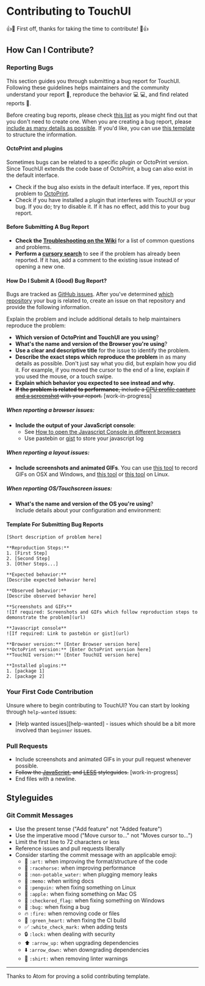 # Contributing to TouchUI

:+1::tada: First off, thanks for taking the time to contribute! :tada::+1:

## How Can I Contribute?

### Reporting Bugs

This section guides you through submitting a bug report for TouchUI. Following these guidelines helps maintainers and the community understand your report :pencil:, reproduce the behavior :computer: :computer:, and find related reports :mag_right:.

Before creating bug reports, please check [this list](#before-submitting-a-bug-report) as you might find out that you don't need to create one. When you are creating a bug report, please [include as many details as possible](#how-do-i-submit-a-good-bug-report). If you'd like, you can use [this template](#template-for-submitting-bug-reports) to structure the information.

#### OctoPrint and plugins
Sometimes bugs can be related to a specific plugin or OctoPrint version. Since TouchUI extends the code base of OctoPrint, a bug can also exist in the default interface.
* Check if the bug also exists in the default interface. If yes, report this problem to [OctoPrint](https://github.com/foosel/OctoPrint).
* Check if you have installed a plugin that interferes with TouchUI or your bug. If you do; try to disable it. If it has no effect, add this to your bug report.

#### Before Submitting A Bug Report

* **Check the [Troubleshooting on the Wiki](https://github.com/BillyBlaze/OctoPrint-TouchUI/wiki/Setup:-Troubleshooting)** for a list of common questions and problems.
* **Perform a [cursory search](https://github.com/BillyBlaze/OctoPrint-TouchUI/issues?utf8=%E2%9C%93&q=)** to see if the problem has already been reported. If it has, add a comment to the existing issue instead of opening a new one.

#### How Do I Submit A (Good) Bug Report?

Bugs are tracked as [GitHub issues](https://guides.github.com/features/issues/). After you've determined [which repository](#octoprint-and-plugins) your bug is related to, create an issue on that repository and provide the following information.

Explain the problem and include additional details to help maintainers reproduce the problem:

* **Which version of OctoPrint and TouchUI are you using**?
* **What's the name and version of the Browser you're using**?
* **Use a clear and descriptive title** for the issue to identify the problem.
* **Describe the exact steps which reproduce the problem** in as many details as possible. Don't just say what you did, but explain how you did it. For example, if you moved the cursor to the end of a line, explain if you used the mouse, or a touch swipe.
* **Explain which behavior you expected to see instead and why.**
* ~~**If the problem is related to performance**, include a [CPU profile capture and a screenshot](https://atom.io/docs/latest/hacking-atom-debugging#diagnose-performance-problems-with-the-dev-tools-cpu-profiler) with your report.~~ [work-in-progress]

##### **When reporting a browser issues:**
* **Include the output of your JavaScript console**:
  * See [How to open the Javascript Console in different browsers](http://webmasters.stackexchange.com/a/77337)
  * Use pastebin or [gist](https://gist.github.com/) to store your javascript log

##### **When reporting a layout issues:**
* **Include screenshots and animated GIFs**. You can use [this tool](http://www.cockos.com/licecap/) to record GIFs on OSX and Windows, and [this tool](https://github.com/colinkeenan/silentcast) or [this tool](https://github.com/GNOME/byzanz) on Linux.

##### **When reporting OS/Touchscreen issues:**
* **What's the name and version of the OS you're using**?  
  Include details about your configuration and environment:


#### Template For Submitting Bug Reports
```
[Short description of problem here]

**Reproduction Steps:**
1. [First Step]
2. [Second Step]
3. [Other Steps...]

**Expected behavior:**
[Describe expected behavior here]

**Observed behavior:**
[Describe observed behavior here]

**Screenshots and GIFs**
![If required: Screenshots and GIFs which follow reproduction steps to demonstrate the problem](url)

**Javascript console**
![If required: Link to pastebin or gist](url)

**Browser version:** [Enter Browser version here]
**OctoPrint version:** [Enter OctoPrint version here]
**TouchUI version:** [Enter TouchUI version here]

**Installed plugins:**
1. [package 1]
2. [package 2]
```

### Your First Code Contribution

Unsure where to begin contributing to TouchUI? You can start by looking through `help-wanted` issues:

* [Help wanted issues][help-wanted] - issues which should be a bit more involved than `beginner` issues.

### Pull Requests

* Include screenshots and animated GIFs in your pull request whenever possible.
* ~~Follow the [JavaScript](https://github.com/styleguide/javascript),
  and [LESS](https://github.com/styleguide/css) styleguides.~~ [work-in-progress]
* End files with a newline.

## Styleguides

### Git Commit Messages

* Use the present tense ("Add feature" not "Added feature")
* Use the imperative mood ("Move cursor to..." not "Moves cursor to...")
* Limit the first line to 72 characters or less
* Reference issues and pull requests liberally
* Consider starting the commit message with an applicable emoji:
    * :art: `:art:` when improving the format/structure of the code
    * :racehorse: `:racehorse:` when improving performance
    * :non-potable_water: `:non-potable_water:` when plugging memory leaks
    * :memo: `:memo:` when writing docs
    * :penguin: `:penguin:` when fixing something on Linux
    * :apple: `:apple:` when fixing something on Mac OS
    * :checkered_flag: `:checkered_flag:` when fixing something on Windows
    * :bug: `:bug:` when fixing a bug
    * :fire: `:fire:` when removing code or files
    * :green_heart: `:green_heart:` when fixing the CI build
    * :white_check_mark: `:white_check_mark:` when adding tests
    * :lock: `:lock:` when dealing with security
    * :arrow_up: `:arrow_up:` when upgrading dependencies
    * :arrow_down: `:arrow_down:` when downgrading dependencies
    * :shirt: `:shirt:` when removing linter warnings

---------

Thanks to Atom for proving a solid contributing template.
